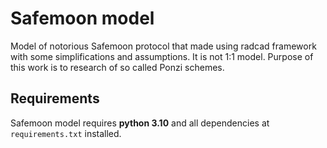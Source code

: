 # Safemoon model

Model of notorious Safemoon protocol that made using radcad framework with some simplifications and assumptions. It is not 1:1 model. Purpose of this work is to research of so called Ponzi schemes.

## Requirements

Safemoon model requires **python 3.10** and all dependencies at `requirements.txt` installed.
